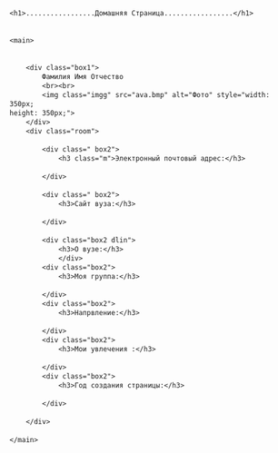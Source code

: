 <!DOCTYPE html>
<html>

<head>
    <meta charset="utf-8">
    <title>Домашняя страница</title>
    <link rel="stylesheet" href="hph.css">
</head>

<body>

    <h1>.................Домашняя Страница.................</h1>


    <main>


        <div class="box1">
            Фамилия Имя Отчество 
            <br><br>
            <img class="imgg" src="ava.bmp" alt="Фото" style="width: 350px;
    height: 350px;">
        </div>
        <div class="room">

            <div class=" box2">
                <h3 class="m">Электронный почтовый адрес:</h3>
                
            </div>

            <div class=" box2">
                <h3>Cайт вуза:</h3>
                
            </div>

            <div class="box2 dlin">
                <h3>О вузе:</h3>
                </div>
            <div class="box2">
                <h3>Моя группа:</h3>
                
            </div>
            <div class="box2">
                <h3>Напрвление:</h3>
                
            </div>
            <div class="box2">
                <h3>Мои увлечения :</h3>
                
            </div>
            <div class="box2">
                <h3>Год создания страницы:</h3>
                
            </div>

        </div>

    </main>


</body></html>

